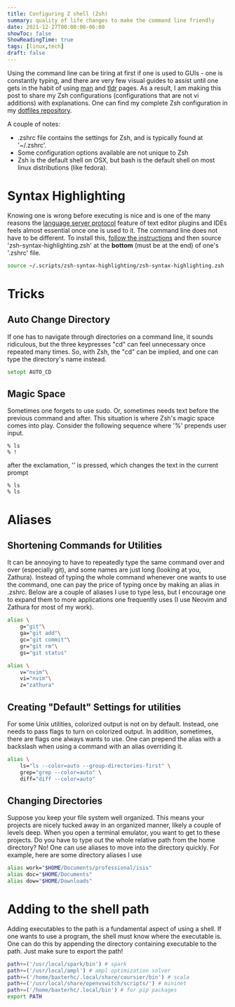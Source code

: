 ```yaml
---
title: Configuring Z shell (Zsh)
summary: quality of life changes to make the command line friendly
date: 2021-12-27T00:00:00-06:00
showToc: false
ShowReadingTime: true
tags: [linux,tech]
draft: false
---
```


Using the command line can be tiring at first if one is used to GUIs - one is constantly typing, and there are very few visual guides to assist until one gets in the habit of using [man](https://wiki.archlinux.org/title/Man_page) and [tldr](https://tldr.sh/) pages.
As a result, I am making this post to share my Zsh configurations (configurations that are not vi additions) with explanations. One can find my complete Zsh configuration in my [dotfiles repository](https://github.com/baxterhc/.dotfiles/tree/master/.config/zsh).

A couple of notes:
- .zshrc file contains the settings for Zsh, and is typically found at '~/.zshrc'.
- Some configuration options available are not unique to Zsh
- Zsh is the default shell on OSX, but bash is the default shell on most linux distributions (like fedora).

# Syntax Highlighting

Knowing one is wrong before executing is nice and is one of the many reasons the [language server protocol](https://en.wikipedia.org/wiki/Language_Server_Protocol) feature of text editor plugins and IDEs feels almost essential once one is used to it.
The command line does not have to be different.
To install this, [follow the instructions](https://github.com/zsh-users/zsh-syntax-highlighting/blob/master/INSTALL.md)
and then source 'zsh-syntax-highlighting.zsh' at the **bottom** (must be at the end) of one's '.zshrc' file.

``` zsh
source ~/.scripts/zsh-syntax-highlighting/zsh-syntax-highlighting.zsh
```

# Tricks
## Auto Change Directory
If one has to navigate through directories on a command line, it sounds ridiculous, but the three keypresses "cd<Space>" can feel unnecessary once repeated many times.
So, with Zsh, the "cd<Space>" can be implied, and one can type the directory's name instead.
``` zsh
setopt AUTO_CD
```

## Magic Space
Sometimes one forgets to use sudo.
Or, sometimes needs text before the previous command and after.
This situation is where Zsh's magic space comes into play.
Consider the following sequence where '%' prepends user input.
```
% ls
% !
```
after the exclamation, '<space>' is pressed, which changes the text in the current prompt
```
% ls
% ls
```

# Aliases
## Shortening Commands for Utilities
It can be annoying to have to repeatedly type the same command over and over (especially git), and some names are just long (looking at you, Zathura).
Instead of typing the whole command whenever one wants to use the command, one can pay the price of typing once by making an alias in .zshrc.
Below are a couple of aliases I use to type less, but I encourage one to expand them to more applications one frequently uses (I use Neovim and Zathura for most of my work).
``` zsh
alias \
    g="git"\
    ga="git add"\
    gc="git commit"\
    gr="git rm"\
    gs="git status"

alias \
    v="nvim"\
    vi="nvim"\
    z="zathura"
```

## Creating "Default" Settings for utilities
For some Unix utilities, colorized output is not on by default.
Instead, one needs to pass flags to turn on colorized output.
In addition, sometimes, there are flags one always wants to use.
One can prepend the alias with a backslash when using a command with an alias overriding it.


``` zsh
alias \
	ls="ls --color=auto --group-directories-first" \
	grep="grep --color=auto" \
	diff="diff --color=auto"
```

## Changing Directories
Suppose you keep your file system well organized.
This means your projects are nicely tucked away in an organized manner, likely a couple of levels deep.
When you open a terminal emulator, you want to get to these projects.
Do you have to type out the whole relative path from the home directory?
No!
One can use aliases to move into the directory quickly.
For example, here are some directory aliases I use

``` zsh
alias work="$HOME/Documents/professional/isis"
alias doc="$HOME/Documents"
alias dow="$HOME/Downloads"
```

# Adding to the shell path
Adding executables to the path is a fundamental aspect of using a shell.
If one wants to use a program, the shell must know where the executable is.
One can do this by appending the directory containing executable to the path.
Just make sure to export the path!

``` zsh
path+=('/usr/local/spark/bin') # spark
path+=('/usr/local/ampl') # ampl optimization solver
path+=('/home/baxterhc/.local/share/coursier/bin') # scala
path+=('/usr/local/share/openvswitch/scripts/') # mininet
path+=('/home/baxterhc/.local/bin') # for pip packages
export PATH
```
